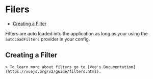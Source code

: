 # Filers

* [Creating a Filter](#creating-a-filter)

Filters are auto loaded into the application as long as your using the `autoLoadFilters` provider in your config.

<a name="creating-a-filter"></a>

## Creating a Filter

    > To learn more about filters go to [Vue's Documentation](https://vuejs.org/v2/guide/filters.html).
